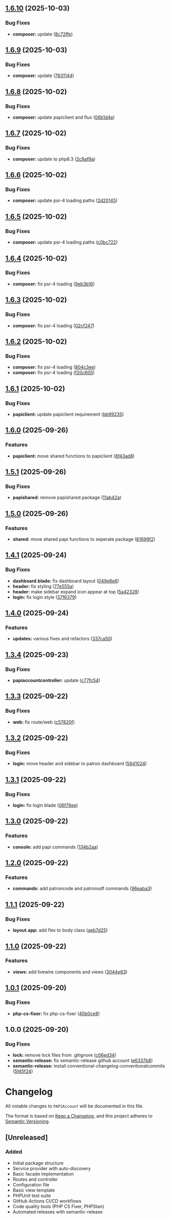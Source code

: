 ## [1.6.10](https://github.com/dcplibrary/papiaccount/compare/v1.6.9...v1.6.10) (2025-10-03)

### Bug Fixes

* **composer:** update ([8c72ffe](https://github.com/dcplibrary/papiaccount/commit/8c72ffe0fbde7cf58cf5479ad0a618287f3aef91))

## [1.6.9](https://github.com/dcplibrary/papiaccount/compare/v1.6.8...v1.6.9) (2025-10-03)

### Bug Fixes

* **composer:** update ([7831144](https://github.com/dcplibrary/papiaccount/commit/78311441bd5a646128287cceb63d0114905646a0))

## [1.6.8](https://github.com/dcplibrary/papiaccount/compare/v1.6.7...v1.6.8) (2025-10-02)

### Bug Fixes

* **composer:** update papiclient and flux ([06b1d4e](https://github.com/dcplibrary/papiaccount/commit/06b1d4e3a6abc93890cc20bef1702354e714305a))

## [1.6.7](https://github.com/dcplibrary/papiaccount/compare/v1.6.6...v1.6.7) (2025-10-02)

### Bug Fixes

* **composer:** update to php8.3 ([2c9af9a](https://github.com/dcplibrary/papiaccount/commit/2c9af9a5838a3aebc6f485bce0ab890ceb5bbbc8))

## [1.6.6](https://github.com/dcplibrary/papiaccount/compare/v1.6.5...v1.6.6) (2025-10-02)

### Bug Fixes

* **composer:** update psr-4 loading paths ([2d20145](https://github.com/dcplibrary/papiaccount/commit/2d201454d81aa015b389119098431c747692b523))

## [1.6.5](https://github.com/dcplibrary/papiaccount/compare/v1.6.4...v1.6.5) (2025-10-02)

### Bug Fixes

* **composer:** update psr-4 loading paths ([c0bc722](https://github.com/dcplibrary/papiaccount/commit/c0bc72299ffd16e9c908f530e0b0a9da43ec4730))

## [1.6.4](https://github.com/dcplibrary/papiaccount/compare/v1.6.3...v1.6.4) (2025-10-02)

### Bug Fixes

* **composer:** fix psr-4 loading ([9eb3b16](https://github.com/dcplibrary/papiaccount/commit/9eb3b16a6151d494839ac012bc2f8aafd592dfaf))

## [1.6.3](https://github.com/dcplibrary/papiaccount/compare/v1.6.2...v1.6.3) (2025-10-02)

### Bug Fixes

* **composer:** fix psr-4 loading ([02cf247](https://github.com/dcplibrary/papiaccount/commit/02cf247146ff0a63a0265a350cc2d9024303cbd3))

## [1.6.2](https://github.com/dcplibrary/papiaccount/compare/v1.6.1...v1.6.2) (2025-10-02)

### Bug Fixes

* **composer:** fix psr-4 loading ([804c3ee](https://github.com/dcplibrary/papiaccount/commit/804c3ee73c4b08c10e7cb38fc009980e90142ea7))
* **composer:** fix psr-4 loading ([f20c605](https://github.com/dcplibrary/papiaccount/commit/f20c605b5a0d66143f74170ecfa4ea40eec5d16c))

## [1.6.1](https://github.com/dcplibrary/papiaccount/compare/v1.6.0...v1.6.1) (2025-10-02)

### Bug Fixes

* **papiclient:** update papiclient requirement ([bb99235](https://github.com/dcplibrary/papiaccount/commit/bb99235f27b9891101c1e7e72af6be5650be98a0))

## [1.6.0](https://github.com/dcplibrary/papiaccount/compare/v1.5.1...v1.6.0) (2025-09-26)

### Features

* **papiclient:** move shared functions to papiclient ([8f43ad8](https://github.com/dcplibrary/papiaccount/commit/8f43ad8b450c8518fdf6b8e8adff2fde53a2431c))

## [1.5.1](https://github.com/dcplibrary/papiaccount/compare/v1.5.0...v1.5.1) (2025-09-26)

### Bug Fixes

* **papishared:** remove papishared package ([11ab42a](https://github.com/dcplibrary/papiaccount/commit/11ab42a2b5fabbd6fb7125297f341ab3cbdd3fbd))

## [1.5.0](https://github.com/dcplibrary/papiaccount/compare/v1.4.1...v1.5.0) (2025-09-26)

### Features

* **shared:** move shared papi functions to seperate package ([61699f2](https://github.com/dcplibrary/papiaccount/commit/61699f25e86557ba35225b03bd9204d8784926b5))

## [1.4.1](https://github.com/dcplibrary/papiaccount/compare/v1.4.0...v1.4.1) (2025-09-24)

### Bug Fixes

* **dashboard.blade:** fix dashboard layout ([049e8e6](https://github.com/dcplibrary/papiaccount/commit/049e8e64ec4e232ffc6e6f78332c853c7c043da7))
* **header:** fix styling ([77e555a](https://github.com/dcplibrary/papiaccount/commit/77e555ac2ce2768e6740ecc5682a952c4e58469d))
* **header:** make sidebar expand icon appear at top ([5a42328](https://github.com/dcplibrary/papiaccount/commit/5a42328773a29f8db2e7c0e733db3595dd4f2d40))
* **login:** fix login style ([37f6379](https://github.com/dcplibrary/papiaccount/commit/37f6379d6ff85cc27fdd8b21c65dc88f191c0acd))

## [1.4.0](https://github.com/dcplibrary/papiaccount/compare/v1.3.4...v1.4.0) (2025-09-24)

### Features

* **updates:** various fixes and refactors ([337ca50](https://github.com/dcplibrary/papiaccount/commit/337ca50530d9f4ce0886a6232903fd17df668c00))

## [1.3.4](https://github.com/dcplibrary/papiaccount/compare/v1.3.3...v1.3.4) (2025-09-23)

### Bug Fixes

* **papiaccountcontroller:** update ([c77fc54](https://github.com/dcplibrary/papiaccount/commit/c77fc5482d957e243cf69a4efd924ade01f247fa))

## [1.3.3](https://github.com/dcplibrary/papiaccount/compare/v1.3.2...v1.3.3) (2025-09-22)

### Bug Fixes

* **web:** fix route/web ([c57820f](https://github.com/dcplibrary/papiaccount/commit/c57820fb42b6407de53993c61f8b21941d1e6aad))

## [1.3.2](https://github.com/dcplibrary/papiaccount/compare/v1.3.1...v1.3.2) (2025-09-22)

### Bug Fixes

* **login:** move header and sidebar to patron dashboard ([5641024](https://github.com/dcplibrary/papiaccount/commit/5641024df912c1e2b40bfd76ee48754ae5c2eca9))

## [1.3.1](https://github.com/dcplibrary/papiaccount/compare/v1.3.0...v1.3.1) (2025-09-22)

### Bug Fixes

* **login:** fix login blade ([06f78ee](https://github.com/dcplibrary/papiaccount/commit/06f78ee3823842f26e132f6ecefb50e7d64cbc9c))

## [1.3.0](https://github.com/dcplibrary/papiaccount/compare/v1.2.0...v1.3.0) (2025-09-22)

### Features

* **console:** add papi commands ([134b2aa](https://github.com/dcplibrary/papiaccount/commit/134b2aaa36a7bd8e319ede275cafe8bffc2684ae))

## [1.2.0](https://github.com/dcplibrary/papiaccount/compare/v1.1.1...v1.2.0) (2025-09-22)

### Features

* **commands:** add patroncode and patronudf commands ([96eaba3](https://github.com/dcplibrary/papiaccount/commit/96eaba3799ae2d29d9afe9bbb6b22b8eaa36d3c6))

## [1.1.1](https://github.com/dcplibrary/papiaccount/compare/v1.1.0...v1.1.1) (2025-09-22)

### Bug Fixes

* **layout.app:** add flex to body class ([aeb7d25](https://github.com/dcplibrary/papiaccount/commit/aeb7d256b03662675ad356ed9d8b1806a8dc4af2))

## [1.1.0](https://github.com/dcplibrary/papiaccount/compare/v1.0.1...v1.1.0) (2025-09-22)

### Features

* **views:** add livewire components and views ([3044e83](https://github.com/dcplibrary/papiaccount/commit/3044e834e38f5b5fcfccc89b824136adb05831e8))

## [1.0.1](https://github.com/dcplibrary/papiaccount/compare/v1.0.0...v1.0.1) (2025-09-20)

### Bug Fixes

* **php-cs-fixer:** fix php-cs-fixer ([40b0ce8](https://github.com/dcplibrary/papiaccount/commit/40b0ce88e3c49c6caeb9d898334c16f7fdccfc6f))

## 1.0.0 (2025-09-20)

### Bug Fixes

* **lock:** remove lock files from .gitignore ([c06ed34](https://github.com/dcplibrary/papiaccount/commit/c06ed342d3ed497cb2e96f0c3462f9214ca70a88))
* **semantic-release:** fix semantic-release github account ([e6337b8](https://github.com/dcplibrary/papiaccount/commit/e6337b831993ae1f8d6443fc1d8ad9d2d6fc154a))
* **semantic-release:** install conventional-changelog-conventionalcommits ([5f45f24](https://github.com/dcplibrary/papiaccount/commit/5f45f242a9e64d607bddddf7b16259a73fc5bc31))

# Changelog

All notable changes to `PAPIAccount` will be documented in this file.

The format is based on [Keep a Changelog](https://keepachangelog.com/en/1.0.0/),
and this project adheres to [Semantic Versioning](https://semver.org/spec/v2.0.0.html).

## [Unreleased]

### Added
- Initial package structure
- Service provider with auto-discovery
- Basic facade implementation
- Routes and controller
- Configuration file
- Basic view template
- PHPUnit test suite
- GitHub Actions CI/CD workflows
- Code quality tools (PHP CS Fixer, PHPStan)
- Automated releases with semantic-release
